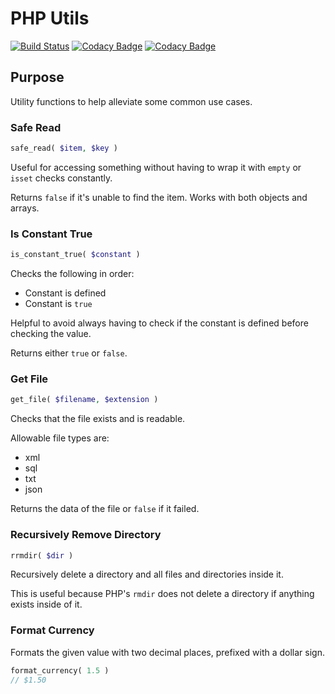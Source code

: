 # PHP Utils 

[![Build Status](https://travis-ci.org/ZeekInteractive/php-utils.svg?branch=master)](https://travis-ci.org/ZeekInteractive/php-utils)
[![Codacy Badge](https://api.codacy.com/project/badge/Grade/72110913193d45529694e58592f42e56)](https://www.codacy.com/app/ZeekInteractive/php-utils?utm_source=github.com&amp;utm_medium=referral&amp;utm_content=ZeekInteractive/php-utils&amp;utm_campaign=Badge_Grade)
[![Codacy Badge](https://api.codacy.com/project/badge/Coverage/72110913193d45529694e58592f42e56)](https://www.codacy.com/app/ZeekInteractive/php-utils?utm_source=github.com&utm_medium=referral&utm_content=ZeekInteractive/php-utils&utm_campaign=Badge_Coverage)

## Purpose
Utility functions to help alleviate some common use cases.

### Safe Read

```php
safe_read( $item, $key )
```

Useful for accessing something without having to wrap it with `empty` or `isset` checks constantly.

Returns `false` if it's unable to find the item. Works with both objects and arrays.

### Is Constant True

```php
is_constant_true( $constant )
```

Checks the following in order: 
* Constant is defined
* Constant is `true`

Helpful to avoid always having to check if the constant is defined before checking the value.

Returns either `true` or `false`.

### Get File

```php
get_file( $filename, $extension )
```

Checks that the file exists and is readable.

Allowable file types are:
* xml
* sql
* txt
* json

Returns the data of the file or `false` if it failed.

### Recursively Remove Directory

```php
rrmdir( $dir )
```

Recursively delete a directory and all files and directories inside it.

This is useful because PHP's `rmdir` does not delete a directory if anything exists inside of it.

### Format Currency

Formats the given value with two decimal places, prefixed with a dollar sign.

```php
format_currency( 1.5 )
// $1.50
```
